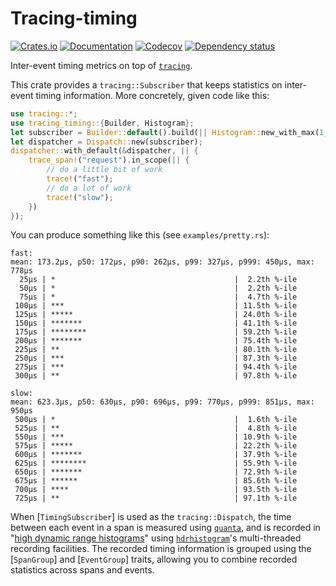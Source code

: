 # Tracing-timing

[![Crates.io](https://img.shields.io/crates/v/tracing-timing.svg)](https://crates.io/crates/tracing-timing)
[![Documentation](https://docs.rs/tracing-timing/badge.svg)](https://docs.rs/tracing-timing/)
[![Codecov](https://codecov.io/github/jonhoo/tracing-timing/coverage.svg?branch=master)](https://codecov.io/gh/jonhoo/tracing-timing)
[![Dependency status](https://deps.rs/repo/github/jonhoo/tracing-timing/status.svg)](https://deps.rs/repo/github/jonhoo/tracing-timing)

Inter-event timing metrics on top of [`tracing`].

This crate provides a `tracing::Subscriber` that keeps statistics on inter-event timing
information. More concretely, given code like this:

```rust
use tracing::*;
use tracing_timing::{Builder, Histogram};
let subscriber = Builder::default().build(|| Histogram::new_with_max(1_000_000, 2).unwrap());
let dispatcher = Dispatch::new(subscriber);
dispatcher::with_default(&dispatcher, || {
    trace_span!("request").in_scope(|| {
        // do a little bit of work
        trace!("fast");
        // do a lot of work
        trace!("slow");
    })
});
```

You can produce something like this (see `examples/pretty.rs`):

```text
fast:
mean: 173.2µs, p50: 172µs, p90: 262µs, p99: 327µs, p999: 450µs, max: 778µs
  25µs | *                                        |  2.2th %-ile
  50µs | *                                        |  2.2th %-ile
  75µs | *                                        |  4.7th %-ile
 100µs | ***                                      | 11.5th %-ile
 125µs | *****                                    | 24.0th %-ile
 150µs | *******                                  | 41.1th %-ile
 175µs | ********                                 | 59.2th %-ile
 200µs | *******                                  | 75.4th %-ile
 225µs | **                                       | 80.1th %-ile
 250µs | ***                                      | 87.3th %-ile
 275µs | ***                                      | 94.4th %-ile
 300µs | **                                       | 97.8th %-ile

slow:
mean: 623.3µs, p50: 630µs, p90: 696µs, p99: 770µs, p999: 851µs, max: 950µs
 500µs | *                                        |  1.6th %-ile
 525µs | **                                       |  4.8th %-ile
 550µs | ***                                      | 10.9th %-ile
 575µs | *****                                    | 22.2th %-ile
 600µs | *******                                  | 37.9th %-ile
 625µs | ********                                 | 55.9th %-ile
 650µs | *******                                  | 72.9th %-ile
 675µs | ******                                   | 85.6th %-ile
 700µs | ****                                     | 93.5th %-ile
 725µs | **                                       | 97.1th %-ile
```

When [`TimingSubscriber`] is used as the `tracing::Dispatch`, the time between each event in a
span is measured using [`quanta`], and is recorded in "[high dynamic range histograms]" using
[`hdrhistogram`]'s multi-threaded recording facilities. The recorded timing information is
grouped using the [`SpanGroup`] and [`EventGroup`] traits, allowing you to combine recorded
statistics across spans and events.

  [`tracing`]: https://docs.rs/tracing-core/
  [high dynamic range histograms]: https://hdrhistogram.github.io/HdrHistogram/
  [`hdrhistogram`]: https://docs.rs/hdrhistogram/
  [`quanta`]: https://docs.rs/quanta/
